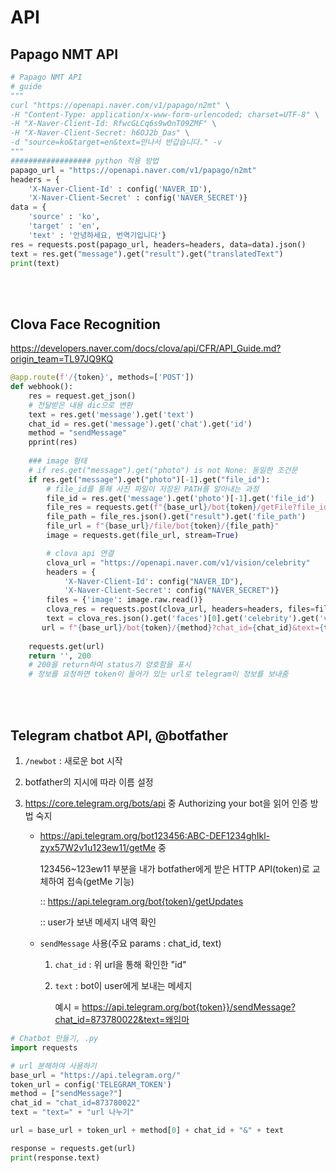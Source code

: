 # API

## Papago NMT API

```python
# Papago NMT API
# guide
"""
curl "https://openapi.naver.com/v1/papago/n2mt" \
-H "Content-Type: application/x-www-form-urlencoded; charset=UTF-8" \
-H "X-Naver-Client-Id: RfwcGLCq6s9wOnT09ZMF" \
-H "X-Naver-Client-Secret: h6OJ2b_Das" \
-d "source=ko&target=en&text=만나서 반갑습니다." -v
"""
################## python 적용 방법
papago_url = "https://openapi.naver.com/v1/papago/n2mt"
headers = {
    'X-Naver-Client-Id' : config('NAVER_ID'),
    'X-Naver-Client-Secret' : config('NAVER_SECRET')}
data = {
    'source' : 'ko',
    'target' : 'en',
    'text' : '안녕하세요, 번역기입니다'}
res = requests.post(papago_url, headers=headers, data=data).json()
text = res.get("message").get("result").get("translatedText")
print(text)
```

<br>

<br>

## Clova Face Recognition

https://developers.naver.com/docs/clova/api/CFR/API_Guide.md?origin_team=TL97JQ9KQ

```python
@app.route(f'/{token}', methods=['POST'])
def webhook():  
    res = request.get_json()
    # 전달받은 내용 dic으로 변환
    text = res.get('message').get('text')
    chat_id = res.get('message').get('chat').get('id')
    method = "sendMessage"
    pprint(res)
    
    ### image 형태
    # if res.get("message").get("photo") is not None: 동일한 조건문
    if res.get("message").get("photo")[-1].get("file_id"):
        # file_id를 통해 사진 파일이 저장된 PATH를 알아내는 과정
        file_id = res.get('message').get('photo')[-1].get('file_id')
        file_res = requests.get(f"{base_url}/bot{token}/getFile?file_id={file_id}")
        file_path = file_res.json().get("result").get('file_path')
        file_url = f"{base_url}/file/bot{token}/{file_path}"
        image = requests.get(file_url, stream=True)

        # clova api 연결
        clova_url = "https://openapi.naver.com/v1/vision/celebrity"
        headers = {
            'X-Naver-Client-Id': config("NAVER_ID"),
            'X-Naver-Client-Secret': config("NAVER_SECRET")}
        files = {'image': image.raw.read()}
        clova_res = requests.post(clova_url, headers=headers, files=files)
        text = clova_res.json().get('faces')[0].get('celebrity').get('value')
       url = f"{base_url}/bot{token}/{method}?chat_id={chat_id}&text={text}"
    
    requests.get(url)
    return '', 200
    # 200을 return하여 status가 양호함을 표시
    # 정보를 요청하면 token이 들어가 있는 url로 telegram이 정보를 보내줌
```

<br><br>

## Telegram chatbot API, @botfather

1. `/newbot` : 새로운 bot 시작

2. botfather의 지시에 따라 이름 설정

3. https://core.telegram.org/bots/api 중 Authorizing your bot을 읽어 인증 방법 숙지

   - https://api.telegram.org/bot123456:ABC-DEF1234ghIkl-zyx57W2v1u123ew11/getMe 중

     123456~123ew11 부분을 내가 botfather에게 받은 HTTP API(token)로 교체하여 접속(getMe 기능)

     :: https://api.telegram.org/bot{token}/getUpdates

     :: user가 보낸 메세지 내역 확인

   - `sendMessage` 사용(주요 params : chat_id, text)

     1. `chat_id` : 위 url을 통해 확인한 "id"

     2. `text` : bot이 user에게 보내는 메세지

        예시 = https://api.telegram.org/bot{token}}/sendMessage?chat_id=873780022&text=왜임마

```python
# Chatbot 만들기, .py
import requests

# url 분해하여 사용하기
base_url = "https://api.telegram.org/"
token_url = config('TELEGRAM_TOKEN')
method = ["sendMessage?"]
chat_id = "chat_id=873780022"
text = "text=" + "url 나누기"

url = base_url + token_url + method[0] + chat_id + "&" + text

response = requests.get(url)
print(response.text)
```

